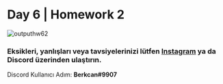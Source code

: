 # Day 6 | Homework 2

![outputhw62](https://user-images.githubusercontent.com/74976052/118316900-101e9800-b500-11eb-9b91-78e34ef0dbec.png)  

### Eksikleri, yanlışları veya tavsiyelerinizi lütfen **[Instagram](https://www.instagram.com/brkcnsrbstt/)** ya da Discord üzerinden ulaştırın.
Discord Kullanıcı Adım: **Berkcan#9907**
